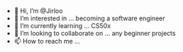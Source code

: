 - 👋 Hi, I’m @Jirloo
- 👀 I’m interested in ... becoming a software engineer
- 🌱 I’m currently learning ... CS50x
- 💞️ I’m looking to collaborate on ... any beginner projects
- 📫 How to reach me ... 

<!---
Jirloo/Jirloo is a ✨ special ✨ repository because its `README.md` (this file) appears on your GitHub profile.
You can click the Preview link to take a look at your changes.
--->
